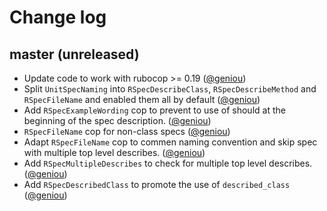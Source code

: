 # Change log

## master (unreleased)

* Update code to work with rubocop >= 0.19 ([@geniou][])
* Split `UnitSpecNaming` into `RSpecDescribeClass`, `RSpecDescribeMethod` and
  `RSpecFileName` and enabled them all by default ([@geniou][])
* Add `RSpecExampleWording` cop to prevent to use of should at the
  beginning of the spec description. ([@geniou][])
* `RSpecFileName` cop for non-class specs ([@geniou][])
* Adapt `RSpecFileName` cop to commen naming convention and skip spec
  with multiple top level describes. ([@geniou][])
* Add `RSpecMultipleDescribes` to check for multiple top level
  describes. ([@geniou][])
* Add `RSpecDescribedClass` to promote the use of `described_class`
  ([@geniou][])

[@geniou]: https://github.com/geniou
